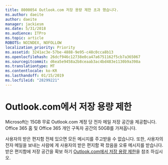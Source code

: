 ```yaml
---
title: 8000054 Outlook.com 저장 용량 제한 초과 했습니다.
ms.author: daeite
author: daeite
manager: jackiesm
ms.date: 5/31/2018
ms.audience: ITPro
ms.topic: article
ROBOTS: NOINDEX, NOFOLLOW
localization_priority: Priority
ms.assetid: 3241ac3e-57be-4888-9e95-c48c0cca8b13
ms.openlocfilehash: 26dcf946c12738e0ca47a6751162f5cb7a365067
ms.sourcegitcommit: d6ea5e9458a2b8ceaab3ac4bd483e1130b9a398a
ms.translationtype: MT
ms.contentlocale: ko-KR
ms.lasthandoff: 01/15/2019
ms.locfileid: "28299221"
---
```

# <a name="storage-limits-in-outlookcom"></a>Outlook.com에서 저장 용량 제한

Microsoft는 15GB 무료 Outlook.com 계정 당 전자 메일 저장 공간을 제공합니다. Office 365 홈 및 Office 365 개인 구독자 공간의 50GB를 가져옵니다.
  
사용자의 받은 편지함 전체 있으면 모든 메시지를 주고받을 수 없습니다. 또한, 사용자의 전자 메일을 보내는 사람에 게 사용자의 받은 편지함 꽉 찼음을 오류 메시지를 받습니다. 받은 편지함에 저장 공간을 확보 하기 [Outlook.com에서 저장 용량 제한](https://go.microsoft.com/fwlink/p/?linkid=2001900&amp;clcid=0x409)을 참조 하십시오.
  

